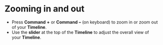 # Zooming in and out

* Press **Command** **+** or **Command** **–**  \(on keyboard\) to zoom in or zoom out of your **Timeline**. 
* Use the **slider** at the top of the **Timeline** to adjust the overall view of your **Timeline**.



